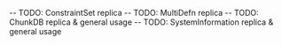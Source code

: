 -- TODO: ConstraintSet replica
-- TODO: MultiDefn replica
-- TODO: ChunkDB replica & general usage
-- TODO: SystemInformation replica & general usage
